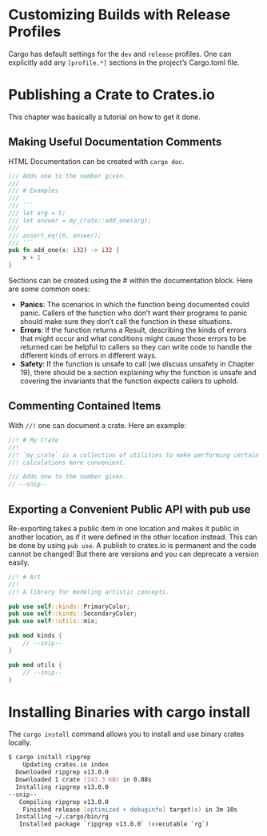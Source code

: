 # Customizing Builds with Release Profiles

Cargo has default settings for the `dev` and `release` profiles. One can explicitly add any `[profile.*]` sections in the project’s Cargo.toml file.

# Publishing a Crate to Crates.io

This chapter was basically a tutorial on how to get it done.

## Making Useful Documentation Comments

HTML Documentation can be created with `cargo doc`.

````rs
/// Adds one to the number given.
///
/// # Examples
///
/// ```
/// let arg = 5;
/// let answer = my_crate::add_one(arg);
///
/// assert_eq!(6, answer);
/// ```
pub fn add_one(x: i32) -> i32 {
    x + 1
}
````

Sections can be created using the # within the documentation block. Here are some common ones:

- **Panics**: The scenarios in which the function being documented could panic. Callers of the function who don’t want their programs to panic should make sure they don’t call the function in these situations.
- **Errors**: If the function returns a Result, describing the kinds of errors that might occur and what conditions might cause those errors to be returned can be helpful to callers so they can write code to handle the different kinds of errors in different ways.
- **Safety**: If the function is unsafe to call (we discuss unsafety in Chapter 19), there should be a section explaining why the function is unsafe and covering the invariants that the function expects callers to uphold.

## Commenting Contained Items

With `//!` one can document a crate. Here an example:

```rs
//! # My Crate
//!
//! `my_crate` is a collection of utilities to make performing certain
//! calculations more convenient.

/// Adds one to the number given.
// --snip--
```

## Exporting a Convenient Public API with pub use

Re-exporting takes a public item in one location and makes it public in another location, as if it were defined in the other location instead. This can be done by using `pub use`. A publish to crates.io is permanent and the code cannot be changed! But there are versions and you can deprecate a version easily.

```rs
//! # Art
//!
//! A library for modeling artistic concepts.

pub use self::kinds::PrimaryColor;
pub use self::kinds::SecondaryColor;
pub use self::utils::mix;

pub mod kinds {
    // --snip--
}

pub mod utils {
    // --snip--
}
```

# Installing Binaries with cargo install

The `cargo install` command allows you to install and use binary crates locally.

```zsh
$ cargo install ripgrep
    Updating crates.io index
  Downloaded ripgrep v13.0.0
  Downloaded 1 crate (243.3 KB) in 0.88s
  Installing ripgrep v13.0.0
--snip--
   Compiling ripgrep v13.0.0
    Finished release [optimized + debuginfo] target(s) in 3m 10s
  Installing ~/.cargo/bin/rg
   Installed package `ripgrep v13.0.0` (executable `rg`)
```
